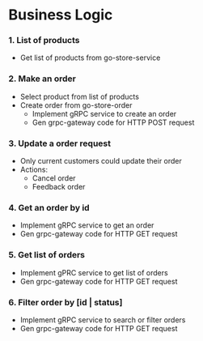 # Business Logic

### 1. List of products

- Get list of products from go-store-service
  
### 2. Make an order

- Select product from list of products
- Create order from go-store-order
  - Implement gRPC service to create an order
  - Gen grpc-gateway code for HTTP POST request

### 3. Update a order request

- Only current customers could update their order
- Actions:
  - Cancel order
  - Feedback order

### 4. Get an order by id

- Implement gRPC service to get an order
- Gen grpc-gateway code for HTTP GET request

### 5. Get list of orders

- Implement gPRC service to get list of orders
- Gen grpc-gateway code for HTTP GET request

### 6. Filter order by [id | status]

- Implement gRPC service to search or filter orders
- Gen grpc-gateway code for HTTP GET request
